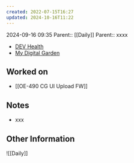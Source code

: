 ```yaml
---
created: 2022-07-15T16:27
updated: 2024-10-16T11:22
---
```

2024-09-16 09:35
Parent:: [[Daily]] 
Parent:: xxxx

- [DEV Health](https://health-configdev.mixtelematics.com/public/mapshow.htm?id=2001&mapid=1A35514B-E08F-4B7C-90B8-CD1774AE8CA3)
- [My Digital Garden](https://my-digital-garden-ten-inky.vercel.app/)

## Worked on

- [[OE-490 CG UI Upload FW]]

## Notes

- xxx

## Other Information

![[Daily]]
